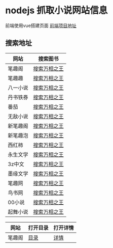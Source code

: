 # nodejs 抓取小说网站信息

前端使用vue搭建页面 [前端项目地址](https://github.com/zhangxiang0316/book)


## 搜索地址


网站      |搜索图书  
-------- | ----- 
笔趣阁 |[搜索万相之王](http://zhangmuchen.top:8000/biquge/search?name=万相之王)
笔趣趣 |[搜索万相之王](http://zhangmuchen.top:8000/biququ/search?name=万相之王)
八一小说 |[搜索万相之王](http://zhangmuchen.top:8000/bayi/search?name=万相之王)
丹书铁券 |[搜索万相之王](http://zhangmuchen.top:8000/danshu/search?name=万相之王)
番茄 |[搜索万相之王](http://zhangmuchen.top:8000/fanqie/search?name=万相之王)
无敌小说 |[搜索万相之王](http://zhangmuchen.top:8000/wudi/search?name=万相之王)
新笔趣阁 |[搜索万相之王](http://zhangmuchen.top:8000/xbiquge/search?name=万相之王)
新笔趣泡 |[搜索万相之王](http://zhangmuchen.top:8000/xbiqupao/search?name=万相之王)
西红柿 |[搜索万相之王](http://zhangmuchen.top:8000/xihongshi/search?name=万相之王)
永生文学 |[搜索万相之王](http://zhangmuchen.top:8000/yongsheng/search?name=万相之王)
3z中文 |[搜索万相之王](http://zhangmuchen.top:8000/sanz/search?name=万相之王)
墨缘文学 |[搜索万相之王](http://zhangmuchen.top:8000/moyuan/search?name=万相之王)
笔趣网 |[搜索万相之王](http://zhangmuchen.top:8000/biquwang/search?name=万相之王)
鸟书网 |[搜索万相之王](http://zhangmuchen.top:8000/niaoshu/search?name=万相之王)
00小说 |[搜索万相之王](http://zhangmuchen.top:8000/lingling/search?name=万相之王)
起舞小说 |[搜索万相之王](http://zhangmuchen.top:8000/qiwu/search?name=万相之王)






网站 |  打开目录 | 打开详情
-------- | ----- |-----
笔趣阁 |[目录](http://zhangmuchen.top:8000/getMenuList?bookUrl=/book/19746/&type=笔趣阁)|[详情](http://zhangmuchen.top:8000/getBookDetail?detailUrl=/book/19746/1.html&type=笔趣阁)
